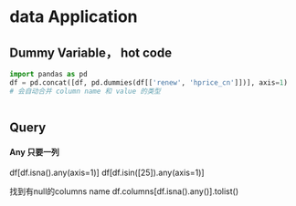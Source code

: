 # data Application

## Dummy Variable， hot code 

``` py
import pandas as pd
df = pd.concat([df, pd.dummies(df[['renew', 'hprice_cn']])], axis=1)
# 会自动合并 column name 和 value 的类型



```

## Query



#### Any 只要一列

df[df.isna().any(axis=1)]
df[df.isin([25]).any(axis=1)]

找到有null的columns name
df.columns[df.isna().any()].tolist()


